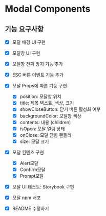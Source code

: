 # Modal Components

## 기능 요구사항

- [x] 모달 배경 UI 구현
- [x] 모달창 UI 구현
- [x] 모달창 전파 방지 기능 추가
- [x] ESC 버튼 이벤트 기능 추가
- [x] 모달 Props에 따른 기능 구현

  - [x] position: 모달창 위치
  - [x] title: 제목 텍스트, 색상, 크기
  - [x] showCloseButton: 닫기 버튼 활성화 여부
  - [x] backgroundColor: 모달창 색상
  - [x] contents: 내용 (children)
  - [x] isOpen: 모달 열림 상태
  - [x] onClose: 모달 닫힘 핸들러
  - [x] size: 모달 크기

- [x] 모달 컨텐츠 구현

  - [x] Alert모달
  - [x] Confirm모달
  - [x] Prompt모달

- [x] 모달 UI 테스트: Storybook 구현
- [x] 모달 npm 배포
- [x] README 수정하기
